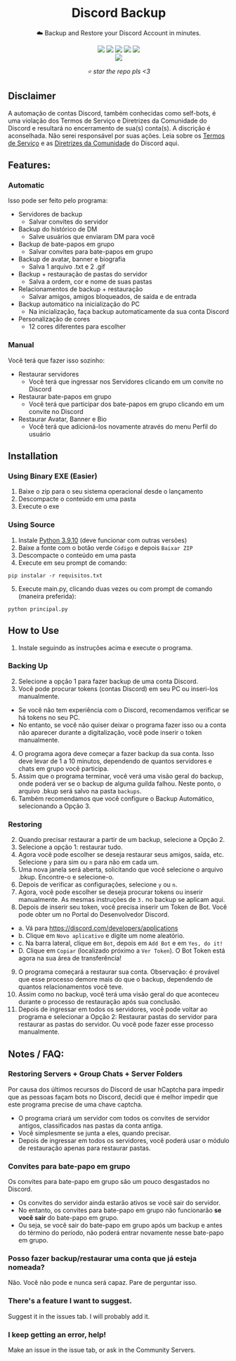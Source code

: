 <div align="center">
    <h1>Discord Backup</h1>
    <p>☁️ Backup and Restore your Discord Account in minutes.</p>
    <img src="https://img.shields.io/github/license/ItsChasa/Discord-Backup?style=flat">
    <img src="https://img.shields.io/github/downloads/ItsChasa/Discord-Backup/total?style=flat">
    <img src="https://img.shields.io/github/stars/ItsChasa/Discord-Backup?style=flat">
    <img src="https://img.shields.io/github/forks/ItsChasa/Discord-Backup?style=flat">
    <img src="https://sonarcloud.io/api/project_badges/measure?project=itschasa_Discord-Backup&metric=ncloc"/>
    <br>
    <img src="https://github.com/ItsChasa/Discord-Backup/blob/main/img/backup-demo.gif">
    <br>
    <p><i>⭐ star the repo pls <3</i></p>
</div>




## Disclaimer 
A automação de contas Discord, também conhecidas como self-bots, é uma violação dos Termos de Serviço e Diretrizes da Comunidade do Discord e resultará no encerramento de sua(s) conta(s). A discrição é aconselhada. Não serei responsável por suas ações. Leia sobre os [Termos de Serviço](https://discord.com/terms) e as [Diretrizes da Comunidade](https://discord.com/guidelines) do Discord aqui.


## **Features**:
### Automatic
Isso pode ser feito pelo programa:
- Servidores de backup
  - Salvar convites do servidor
- Backup do histórico de DM
  - Salve usuários que enviaram DM para você
- Backup de bate-papos em grupo
  - Salvar convites para bate-papos em grupo
- Backup de avatar, banner e biografia
  - Salva 1 arquivo .txt e 2 .gif
- Backup + restauração de pastas do servidor
  - Salva a ordem, cor e nome de suas pastas
- Relacionamentos de backup + restauração
  - Salvar amigos, amigos bloqueados, de saída e de entrada
- Backup automático na inicialização do PC
  - Na inicialização, faça backup automaticamente da sua conta Discord
- Personalização de cores
  - 12 cores diferentes para escolher
### Manual
Você terá que fazer isso sozinho:
- Restaurar servidores
  - Você terá que ingressar nos Servidores clicando em um convite no Discord
- Restaurar bate-papos em grupo
  - Você terá que participar dos bate-papos em grupo clicando em um convite no Discord
- Restaurar Avatar, Banner e Bio
  - Você terá que adicioná-los novamente através do menu Perfil do usuário


## Installation
### Using Binary EXE (Easier)
1. Baixe o zip para o seu sistema operacional desde o lançamento
2. Descompacte o conteúdo em uma pasta
3. Execute o exe

### Using Source
1. Instale [Python 3.9.10](https://www.python.org/downloads/release/python-3910/) (deve funcionar com outras versões)
2. Baixe a fonte com o botão verde `Código` e depois `Baixar ZIP`
3. Descompacte o conteúdo em uma pasta
4. Execute em seu prompt de comando:
```
pip instalar -r requisitos.txt
```
5. Execute main.py, clicando duas vezes ou com prompt de comando (maneira preferida):
```
python principal.py
```
## How to Use
1. Instale seguindo as instruções acima e execute o programa.

### Backing Up
2. Selecione a opção 1 para fazer backup de uma conta Discord.
3. Você pode procurar tokens (contas Discord) em seu PC ou inseri-los manualmente.
  - Se você não tem experiência com o Discord, recomendamos verificar se há tokens no seu PC.
  - No entanto, se você não quiser deixar o programa fazer isso ou a conta não aparecer durante a digitalização, você pode inserir o token manualmente.
4. O programa agora deve começar a fazer backup da sua conta. Isso deve levar de 1 a 10 minutos, dependendo de quantos servidores e chats em grupo você participa.
5. Assim que o programa terminar, você verá uma visão geral do backup, onde poderá ver se o backup de alguma guilda falhou. Neste ponto, o arquivo .bkup será salvo na pasta `backups`.
6. Também recomendamos que você configure o Backup Automático, selecionando a Opção 3.

### Restoring
2. Quando precisar restaurar a partir de um backup, selecione a Opção 2.
3. Selecione a opção 1: restaurar tudo.
4. Agora você pode escolher se deseja restaurar seus amigos, saída, etc. Selecione `y` para sim ou `n` para não em cada um.
5. Uma nova janela será aberta, solicitando que você selecione o arquivo .bkup. Encontre-o e selecione-o.
6. Depois de verificar as configurações, selecione `y` ou `n`.
7. Agora, você pode escolher se deseja procurar tokens ou inserir manualmente. As mesmas instruções de `3.` no backup se aplicam aqui.
8. Depois de inserir seu token, você precisa inserir um Token de Bot. Você pode obter um no Portal do Desenvolvedor Discord.
- a. Vá para https://discord.com/developers/applications
- b. Clique em `Novo aplicativo` e digite um nome aleatório.
- c. Na barra lateral, clique em `Bot`, depois em `Add Bot` e em `Yes, do it!`
- D. Clique em `Copiar` (localizado próximo a `Ver Token`). O Bot Token está agora na sua área de transferência!
9. O programa começará a restaurar sua conta. Observação: é provável que esse processo demore mais do que o backup, dependendo de quantos relacionamentos você teve.
10. Assim como no backup, você terá uma visão geral do que aconteceu durante o processo de restauração após sua conclusão.
11. Depois de ingressar em todos os servidores, você pode voltar ao programa e selecionar a Opção 2: Restaurar pastas do servidor para restaurar as pastas do servidor. Ou você pode fazer esse processo manualmente.

## Notes / FAQ:
### Restoring Servers + Group Chats + Server Folders
Por causa dos últimos recursos do Discord de usar hCaptcha para impedir que as pessoas façam bots no Discord, decidi que é melhor impedir que este programa precise de uma chave captcha.
- O programa criará um servidor com todos os convites de servidor antigos, classificados nas pastas da conta antiga.
- Você simplesmente se junta a eles, quando precisar.
- Depois de ingressar em todos os servidores, você poderá usar o módulo de restauração apenas para restaurar pastas.

### Convites para bate-papo em grupo
Os convites para bate-papo em grupo são um pouco desgastados no Discord.
- Os convites do servidor ainda estarão ativos se você sair do servidor.
- No entanto, os convites para bate-papo em grupo não funcionarão **se você sair** do bate-papo em grupo.
- Ou seja, se você sair do bate-papo em grupo após um backup e antes do término do período, não poderá entrar novamente nesse bate-papo em grupo.

### Posso fazer backup/restaurar uma conta que já esteja nomeada?
Não. Você não pode e nunca será capaz. Pare de perguntar isso.

### There's a feature I want to suggest.
Suggest it in the issues tab. I will probably add it.

### I keep getting an error, help!
Make an issue in the issue tab, or ask in the Community Servers.
